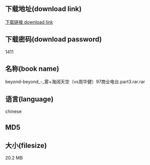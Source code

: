 ## 下载地址(download link)
[下载链接 download link](https://voluble-croquembouche-d321dc.netlify.app/?s=beyond-beyond_-_%E9%9B%BE%2B%E6%B5%B7%E9%98%94%E5%A4%A9%E7%A9%BA%EF%BC%88vs%E5%91%A8%E5%8D%8E%E5%81%A5%EF%BC%8997%E5%95%86%E4%B8%9A%E7%94%B5%E5%8F%B0.part3.rar)

## 下载密码(download password)
1411

## 名称(book name)
beyond-beyond_-_雾+海阔天空（vs周华健）97商业电台.part3.rar.rar

## 语言(language)
chinese

## MD5


## 大小(filesize)
20.2 MB
